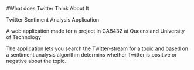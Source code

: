 #What does Twitter Think About It

Twitter Sentiment Analysis Application

A web application made for a project in CAB432 at Queensland University of Technology

The application lets you search the Twitter-stream for a topic and based on a sentiment analysis algorithm determins whether Twitter is positive or negative about the topic.
